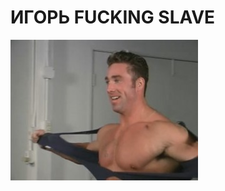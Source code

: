 # ИГОРЬ FUCKING SLAVE
![BILLY](/billy.jpg)

<script src="//megatimer.ru/get/09c2d01e50ad75b903080fe9b44ef416.js"></script>
